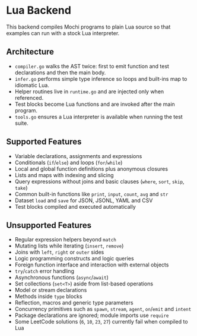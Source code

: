 # Lua Backend

This backend compiles Mochi programs to plain Lua source so that examples can run with a stock Lua interpreter.

## Architecture

- `compiler.go` walks the AST twice: first to emit function and test declarations and then the main body.
- `infer.go` performs simple type inference so loops and built-ins map to idiomatic Lua.
- Helper routines live in `runtime.go` and are injected only when referenced.
- Test blocks become Lua functions and are invoked after the main program.
- `tools.go` ensures a Lua interpreter is available when running the test suite.

## Supported Features

- Variable declarations, assignments and expressions
- Conditionals (`if`/`else`) and loops (`for`/`while`)
- Local and global function definitions plus anonymous closures
- Lists and maps with indexing and slicing
- Query expressions without joins and basic clauses (`where`, `sort`, `skip`, `take`)
- Common built-in functions like `print`, `input`, `count`, `avg` and `str`
- Dataset `load` and `save` for JSON, JSONL, YAML and CSV
- Test blocks compiled and executed automatically

## Unsupported Features

- Regular expression helpers beyond `match`
- Mutating lists while iterating (`insert`, `remove`)
- Joins with `left`, `right` or `outer` sides
- Logic programming constructs and logic queries
- Foreign function interface and interaction with external objects
- `try`/`catch` error handling
- Asynchronous functions (`async`/`await`)
- Set collections (`set<T>`) aside from list-based operations
- Model or stream declarations
- Methods inside `type` blocks
- Reflection, macros and generic type parameters
- Concurrency primitives such as `spawn`, `stream`, `agent`, `on`/`emit` and `intent`
- Package declarations are ignored; module imports use `require`
- Some LeetCode solutions (`6`, `10`, `23`, `27`) currently fail when compiled to Lua
